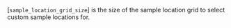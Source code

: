 [`sample_location_grid_size`] is the size of the sample location grid to
select custom sample locations for.